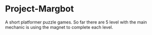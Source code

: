 # Project-Margbot

A short platformer puzzle games. So far there are 5 level with the main mechanic is using the magnet to complete each level.
